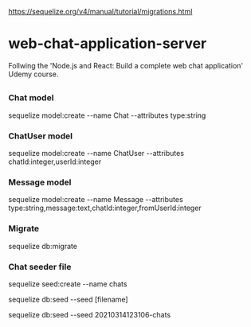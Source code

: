 <https://sequelize.org/v4/manual/tutorial/migrations.html>

# web-chat-application-server

Follwing the 'Node.js and React: Build a complete web chat application' Udemy course.

##

### Chat model

sequelize model:create --name Chat --attributes type:string

### ChatUser model

sequelize model:create --name ChatUser --attributes chatId:integer,userId:integer

### Message model

sequelize model:create --name Message --attributes type:string,message:text,chatId:integer,fromUserId:integer

### Migrate

sequelize db:migrate

### Chat seeder file

sequelize seed:create --name chats

sequelize db:seed --seed [filename]

sequelize db:seed --seed 20210314123106-chats
